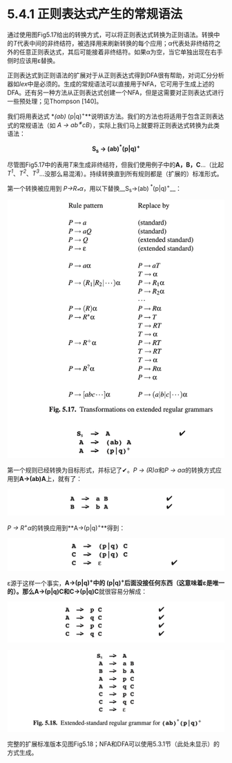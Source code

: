 # 5.4.1 正则表达式产生的常规语法

通过使用图Fig5.17给出的转换方式，可以将正则表达式转换为正则语法。转换中的*T*代表中间的非终结符，被选择用来刷新转换的每个应用；α代表处非终结符之外的任意正则表达式，其后可能接着非终结符。如果α为空，当它单独出现在右手侧时应该用ε替换。

正则表达式到正则语法的扩展对于从正则表达式得到DFA很有帮助，对词汇分分析器如*lex*中是必须的。生成的常规语法可以直接用于NFA，它可用于生成上述的DFA。还有另一种方法从正则表达式创建一个NFA，但是这需要对正则表达式进行一些预处理；见Thompson [140]。

我们将用表达式 **(ab)<sup>* </sup>(p|q)<sup>+</sup>**说明该方法。我们的方法也将适用于包含正则表达式的常规语法（如 *A → ab<sup>∗</sup>cB*），实际上我们马上就要将正则表达式转换为此类语法：

**<center>S<sub>s</sub> -> (ab)<sup>*</sup>(p|q)<sup>+</sup></center>**

尽管图Fig5.17中的表用*T*来生成非终结符，但我们使用例子中的**A，B，C**...（比起*T<sup>1</sup>*、*T<sup>2</sup>*、*T<sup>3</sup>*...没那么易混淆）。持续转换直到所有规则都是（扩展的）标准形式。

第一个转换被应用到 _P→R<sub>*</sub>α_，用以下替换__S<sub>s</sub>->(ab)<sup> *</sup>(p|q)<sup>+</sup>__：

![图1](../../img/5.4.1_1-Fig.5.17.png)

第一个规则已经转换为目标形式，并标记了✔。*P → (R)α*和*P → aα*的转换方式应用到**A->(ab)A**上，就有了：

![图2](../../img/5.4.1_2.png)

*P → R<sup>+</sup>α*的转换应用到**A->(p|q)<sup>+</sup>**得到：

![图3](../../img/5.4.1_3.png)

ε源于这样一个事实，**A->(p|q)<sup>+</sup>**中的 **(p|q)<sup>+</sup>**后面没接任何东西（这意味着ε是唯一的）。那么**A->(p|q)C**和**C->(p|q)C**就很容易分解成：

![图4](../../img/5.4.1_4.png)

![图5](../../img/5.4.1_5-Fig.5.18.png)

完整的扩展标准版本见图Fig5.18；NFA和DFA可以使用5.3.1节（此处未显示）的方式生成。
